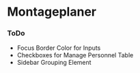 # Montageplaner

### ToDo
- Focus Border Color for Inputs
- Checkboxes for Manage Personnel Table
- Sidebar Grouping Element